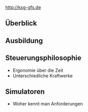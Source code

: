 http://ksg-gfs.de


Überblick
---------------------------



Ausbildung
---------------------



Steuerungsphilosophie
----------------------------------
* Ergonomie über die Zeit
* Unterschiedliche Kraftwerke



Simulatoren
--------------------------------
* Woher kennt man Anforderungen


